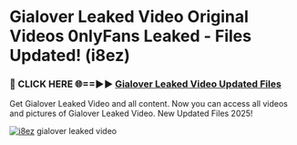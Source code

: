 # Gialover Leaked Video Original Videos 0nlyFans Leaked - Files Updated! (i8ez)

<h3>🔴 CLICK HERE 🌐==►► <a href="https://tinyurl.com/2wckxsce" rel="nofollow">Gialover Leaked Video Updated Files</a></h3>

Get Gialover Leaked Video and all content. Now you can access all videos and pictures of Gialover Leaked Video. New Updated Files 2025!

[![i8ez](https://i.imgur.com/AFduVYN.gif)](https://tinyurl.com/2wckxsce)
gialover leaked video